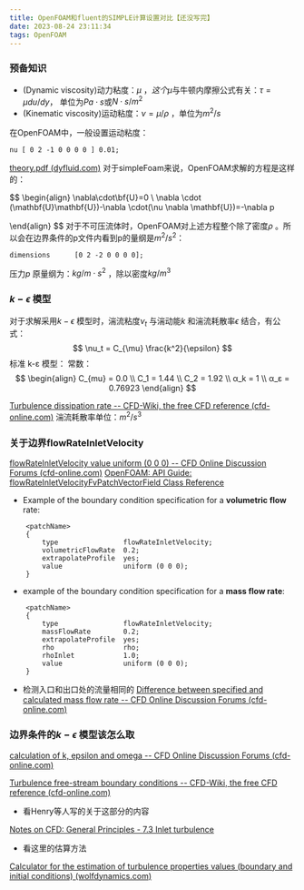 ```yaml
---
title: OpenFOAM和fluent的SIMPLE计算设置对比【还没写完】
date: 2023-08-24 23:11:34
tags: OpenFOAM
---
```




### 预备知识

- (Dynamic viscosity)动力粘度：$\mu$ $，这个$$\mu$与牛顿内摩擦公式有关：$\tau = \mu du/ dy$， 单位为$Pa\cdot s$或$N\cdot s/m^2$
- (Kinematic viscosity)运动粘度：$\nu = \mu / \rho$  ，单位为$m^2/s$

在OpenFOAM中，一般设置运动粘度：
```
nu [ 0 2 -1 0 0 0 0 ] 0.01;
```

[theory.pdf (dyfluid.com)](http://www.dyfluid.com/theory.pdf)
对于simpleFoam来说，OpenFOAM求解的方程是这样的：

$$
\begin{align} 
\nabla\cdot\bf{U}=0 \\
\nabla \cdot (\mathbf{U}\mathbf{U})-\nabla \cdot(\nu \nabla \mathbf{U})=-\nabla p

\end{align}
$$
对于不可压流体时，OpenFOAM对上述方程整个除了密度$\rho$ 。所以会在边界条件的p文件内看到p的量纲是$m^2/s^2$：

```
dimensions      [0 2 -2 0 0 0 0];
```
压力$p$ 原量纲为：$kg / m\cdot s^2$ ，除以密度$kg/m^3$


### $k-\epsilon$ 模型

对于求解采用$k-\epsilon$ 模型时，湍流粘度$\nu_{t}$ 与湍动能$k$ 和湍流耗散率$\epsilon$ 结合，有公式：
$$
\nu_t = C_{\mu} \frac{k^2}{\epsilon}
$$
标准 k-ε 模型：
常数：
$$
\begin{align} 
C_{mu} = 0.0 \\
C_1 = 1.44 \\
C_2 = 1.92 \\
α_k = 1 \\
α_ε = 0.76923
\end{align}
$$

[Turbulence dissipation rate -- CFD-Wiki, the free CFD reference (cfd-online.com)](https://www.cfd-online.com/Wiki/Turbulence_dissipation_rate)
湍流耗散率单位：$m^2/s^3$


### 关于边界flowRateInletVelocity
[flowRateInletVelocity value uniform (0 0 0) -- CFD Online Discussion Forums (cfd-online.com)](https://www.cfd-online.com/Forums/openfoam-pre-processing/237183-flowrateinletvelocity-value-uniform-0-0-0-a.html)
[OpenFOAM: API Guide: flowRateInletVelocityFvPatchVectorField Class Reference](https://www.openfoam.com/documentation/guides/v2112/api/classFoam_1_1flowRateInletVelocityFvPatchVectorField.html)
- Example of the boundary condition specification for a **volumetric flow** rate:
```
    <patchName>
    {
        type                flowRateInletVelocity;
        volumetricFlowRate  0.2;
        extrapolateProfile  yes;
        value               uniform (0 0 0);
    }

```

- example of the boundary condition specification for a **mass flow rate**:
```
    <patchName>
    {
        type                flowRateInletVelocity;
        massFlowRate        0.2;
        extrapolateProfile  yes;
        rho                 rho;
        rhoInlet            1.0;
        value               uniform (0 0 0);
    }
```



- 检测入口和出口处的流量相同的
[Difference between specified and calculated mass flow rate -- CFD Online Discussion Forums (cfd-online.com)](https://www.cfd-online.com/Forums/openfoam-solving/225969-difference-between-specified-calculated-mass-flow-rate.html)



### 边界条件的$k-\epsilon$ 模型该怎么取

[calculation of k, epsilon and omega -- CFD Online Discussion Forums (cfd-online.com)](https://www.cfd-online.com/Forums/openfoam-pre-processing/81498-calculation-k-epsilon-omega.html)

[Turbulence free-stream boundary conditions -- CFD-Wiki, the free CFD reference (cfd-online.com)](https://www.cfd-online.com/Wiki/Turbulence_free-stream_boundary_conditions)

- 看Henry等人写的关于这部分的内容

[Notes on CFD: General Principles - 7.3 Inlet turbulence](https://doc.cfd.direct/notes/cfd-general-principles/inlet-turbulence#x197-2430003)

- 看这里的估算方法

[Calculator for the estimation of turbulence properties values (boundary and initial conditions) (wolfdynamics.com)](http://www.wolfdynamics.com/tools.html?id=110)

